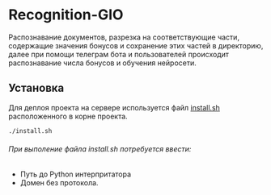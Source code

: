 # Recognition-GIO

Распознавание документов, разрезка на соответствующие части, содержащие 
значения бонусов и сохранение этих частей в директорию, 
далее при помощи телеграм бота и пользователей 
происходит распознавание числа бонусов и обучения нейросети.

## Установка

Для деплоя проекта на сервере используется файл 
[install.sh](http://84.201.178.206/root/saas.gio.ru-recognition/-/blob/master/install.sh) 
расположенного в корне проекта.

```bash
./install.sh
```
###### При выполение файла install.sh потребуется ввести:

- Путь до Python интерпритатора
- Домен без протокола.
